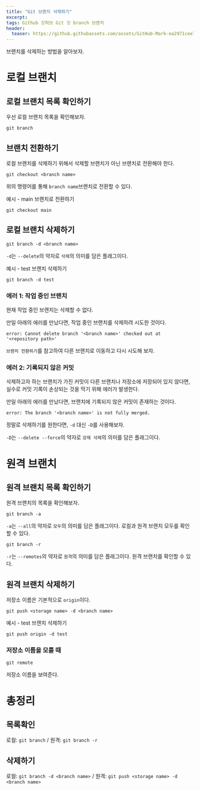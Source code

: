 ```yaml
---
title: "Git 브랜치 삭제하기"
excerpt: 
tags: Github 깃허브 Git 깃 branch 브랜치 
header:
  teaser: https://github.githubassets.com/assets/GitHub-Mark-ea2971cee799.png
---
```


브랜치를 삭제하는 방법을 알아보자.

# 로컬 브랜치

## 로컬 브랜치 목록 확인하기

우선 로컬 브랜치 목록을 확인해보자.

```
git branch
```

## 브랜치 전환하기

로컬 브랜치를 삭제하기 위해서 삭제할 브랜치가 아닌 브랜치로 전환해야 한다.

```
git checkout <branch name>
```
위의 명령어를 통해 `branch name`브랜치로 전환할 수 있다.

예시 - main 브랜치로 전환하기
```
git checkout main
```


## 로컬 브랜치 삭제하기


```
git branch -d <branch name>
```

`-d`는 `--delete`의 약자로 `삭제`의 의미를 담은 플래그이다.

예시 - test 브랜치 삭제하기
```
git branch -d test
```

### 에러 1: 작업 중인 브랜치
현재 작업 중인 브랜치는 삭제할 수 없다. 

만일 아래의 에러를 만났다면, 작업 중인 브랜치를 삭제하려 시도한 것이다.
```
error: Cannot delete branch '<branch name>' checked out at '<repository path>'
```
`브랜치 전환하기`를 참고하여 다른 브랜치로 이동하고 다시 시도해 보자.

### 에러 2: 기록되지 않은 커밋
삭제하고자 하는 브랜치가 가진 커밋이 다른 브랜치나 저장소에 저장되어 있지 않다면, 실수로 커밋 기록이 손상되는 것을 막기 위해 에러가 발생한다. 

만일 아래의 에러를 만났다면, 브랜치에 기록되지 않은 커밋이 존재하는 것이다.
```
error: The branch '<branch name>' is not fully merged.
```
정말로 삭제하기를 원한다면, `-d` 대신 `-D`를 사용해보자.

`-D`는 `--delete --force`의 약자로 `강제 삭제`의 의미를 담은 플래그이다.

# 원격 브랜치

## 원격 브랜치 목록 확인하기
원격 브랜치의 목록을 확인해보자.
```
git branch -a
```
`-a`는 `--all`의 약자로 `모두`의 의미를 담은 플래그이다. 로컬과 원격 브랜치 모두를 확인할 수 있다.

```
git branch -r
```
`-r`는 `--remotes`의 약자로 `원격`의 의미를 담은 플래그이다. 원격 브랜치를 확인할 수 있다.

## 원격 브랜치 삭제하기
저장소 이름은 기본적으로 `origin`이다.
```
git push <storage name> -d <branch name>
```

예시 - test 브랜치 삭제하기
```
git push origin -d test
```

### 저장소 이름을 모를 때
```
git remote
```
저장소 이름을 보여준다.

# 총정리
## 목록확인
로컬: `git branch` / 원격: `git branch -r`
## 삭제하기
로컬: `git branch -d <branch name>` / 원격: `git push <storage name> -d <branch name>`